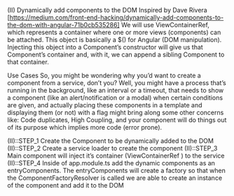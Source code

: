 (II) Dynamically add components to the DOM 
  Inspired by Dave Rivera [https://medium.com/front-end-hacking/dynamically-add-components-to-the-dom-with-angular-71b0cb535286]
  We will use ViewContainerRef, which represents a container where one or more views (components) can be attached. This object is basically a $(<selector>) for Angular (DOM manipulation). Injecting this object into a Component’s constructor will give us that Component’s container and, with it, we can append a sibling Component to that container.

  Use Cases
  So, you might be wondering why you’d want to create a component from a service, don’t you? Well, you might have a process that’s running in the background, like an interval or a timeout, that needs to show a component (like an alert/notification or a modal) when certain conditions are given, and actually placing these components in a template and displaying them (or not) with a flag might bring along some other concerns like: Code duplicates, High Coupling, and your component will do things out of its purpose which implies more code (error prone).

  (II)::STEP_1 Create the Component to be dynamically added to the DOM
  (II)::STEP_2 Create a service loader to create the component
  (II)::STEP_3 Main component will inject it’s container (ViewContainerRef ) to the service
  (II)::STEP_4 Inside of app.module.ts add the dynamic components as an entryComponents. The entryComponents will create a factory so that when the ComponentFactoryResolver is called we are able to create an instance of the component and add it to the DOM
